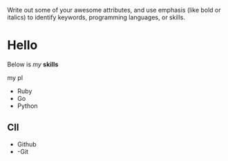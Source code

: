 Write out some of your awesome attributes, and use emphasis (like bold or italics) to identify keywords, programming languages, or skills. 
# Hello

Below is _my_ **skills**

my pl
- Ruby
- Go
- Python

## Cll
- Github
- -Git
